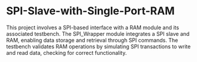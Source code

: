 # SPI-Slave-with-Single-Port-RAM
This project involves a SPI-based interface with a RAM module and its associated testbench. The SPI_Wrapper module integrates a SPI slave and RAM, enabling data storage and retrieval through SPI commands. The testbench validates RAM operations by simulating SPI transactions to write and read data, checking for correct functionality.
